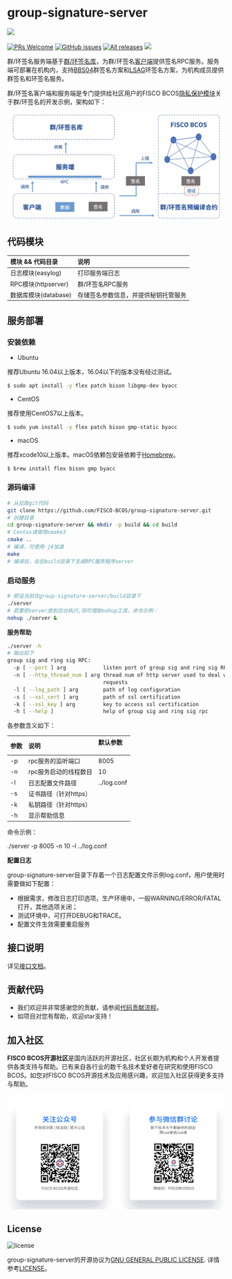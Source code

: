 # group-signature-server

![](https://github.com/FISCO-BCOS/FISCO-BCOS/raw/master/docs/images/FISCO_BCOS_Logo.svg?sanitize=true)

[![PRs Welcome](https://img.shields.io/badge/PRs-welcome-brightgreen.svg?style=flat-square)](http://makeapullrequest.com)
[![GitHub issues](https://img.shields.io/github/issues/FISCO-BCOS/group-signature-server.svg)](https://github.com/FISCO-BCOS/group-signature-server/issues)
[![All releases](https://img.shields.io/github/release/FISCO-BCOS/group-signature-server.svg)](https://github.com/FISCO-BCOS/group-signature-server/releases)
![](https://img.shields.io/github/license/FISCO-BCOS/group-signature-server) 

群/环签名服务端基于[群/环签名库](https://github.com/FISCO-BCOS/group-signature-lib)，为群/环签名[客户端](https://github.com/FISCO-BCOS/group-signature-client)提供签名RPC服务。服务端可部署在机构内，支持[BBS04](http://crypto.stanford.edu/~dabo/abstracts/groupsigs.html)群签名方案和[LSAG](https://www.semanticscholar.org/paper/Linkable-Spontaneous-Anonymous-Group-Signature-for-Liu-Wei/3c63f7c90d79593fadfce16d54078ec1850bedc9)环签名方案，为机构成员提供群签名和环签名服务。

群/环签名客户端和服务端是专门提供给社区用户的FISCO BCOS[隐私保护模块](https://fisco-bcos-documentation.readthedocs.io/zh_CN/latest/docs/manual/privacy.html)关于群/环签名的开发示例，架构如下：

![](image/demo.jpg)


## 代码模块

| <div align = left>模块 && 代码目录</div> | <div align = left>说明</div>                                 |
| ---------------------------------------- | --------------------------------------------------- |
| 日志模块(easylog)                        | 打印服务端日志                                               |
| RPC模块(httpserver)                     | 群/环签名RPC服务|
| 数据库模块(database)                     | 存储签名参数信息，并提供秘钥托管服务                             |

## 服务部署

### 安装依赖

- Ubuntu

推荐Ubuntu 16.04以上版本，16.04以下的版本没有经过测试。

```bash
$ sudo apt install -y flex patch bison libgmp-dev byacc
```

- CentOS

推荐使用CentOS7以上版本。

```bash
$ sudo yum install -y flex patch bison gmp-static byacc
```

- macOS

推荐xcode10以上版本。macOS依赖包安装依赖于[Homebrew](https://brew.sh/)。

```bash
$ brew install flex bison gmp byacc
```

### 源码编译

```bash
# 从拉取git代码
git clone https://github.com/FISCO-BCOS/group-signature-server.git
# 创建目录
cd group-signature-server && mkdir -p build && cd build
# Centos请使用cmake3
cmake .. 
# 编译，可使用-j4加速
make
# 编译后，会在build目录下生成RPC服务程序server
```
### 启动服务

```bash
# 假设当前在group-signature-server/build目录下
./server 
# 若要把server放到后台执行,则可借助nohup工具，命令示例：
nohup ./server &
```

**服务帮助**

```bash
./server -h
# 输出如下
group sig and ring sig RPC:
  -p [ --port ] arg            listen port of group sig and ring sig RPC
  -n [ --http_thread_num ] arg thread num of http server used to deal with 
                               requests
  -l [ --log_path ] arg        path of log configuration
  -s [ --ssl_cert ] arg        path of ssl certification
  -k [ --ssl_key ] arg         key to access ssl certification
  -h [ --help ]                help of group sig and ring sig rpc
```

各参数含义如下：

| <div align = left>参数</div>  | <div align = left>说明</div>  | <div align = left>默认参数</div>   |
| --------------------- | --------------------- | ---------- |
| -p | rpc服务的监听端口             | 8005      |
| -n | rpc服务启动的线程数目      | 10         |
| -l    | 日志配置文件路径                | ../log.conf |
| -s     | 证书路径（针对https）    |         |
| -k     | 私钥路径（针对https） |       |
| -h    | 显示帮助信息                |          |

命令示例：

./server -p 8005 -n 10 -l ../log.conf 

**配置日志**

group-signature-server目录下存着一个日志配置文件示例log.conf，用户使用时需要做如下配置：

- 根据需求，修改日志打印选项，生产环境中，一般WARNING/ERROR/FATAL打开，其他选项关闭；
- 测试环境中，可打开DEBUG和TRACE。
- 配置文件生效需要重启服务

## 接口说明

详见[接口文档](doc/rpc_interface.md)。

## 贡献代码

- 我们欢迎并非常感谢您的贡献，请参阅[代码贡献流程](CONTRIBUTING.md)。
- 如项目对您有帮助，欢迎star支持！

## 加入社区

**FISCO BCOS开源社区**是国内活跃的开源社区，社区长期为机构和个人开发者提供各类支持与帮助。已有来自各行业的数千名技术爱好者在研究和使用FISCO BCOS。如您对FISCO BCOS开源技术及应用感兴趣，欢迎加入社区获得更多支持与帮助。

![](https://raw.githubusercontent.com/FISCO-BCOS/LargeFiles/master/images/QR_image.png)

## License

![license](https://img.shields.io/github/license/FISCO-BCOS/group-signature-server.svg)

group-signature-server的开源协议为[GNU GENERAL PUBLIC LICENSE](http://www.gnu.org/licenses/gpl-3.0.en.html). 详情参考[LICENSE](./LICENSE)。